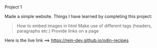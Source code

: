 Project 1

Made a simple website. Things I have learned by completing this project:
  
  > How to embed images in html
  > Make use of different tags (headers, paragraphs etc.)
  > Provide links on a page
  
Here is the live link ==> https://rein-dev.github.io/odin-recipes
